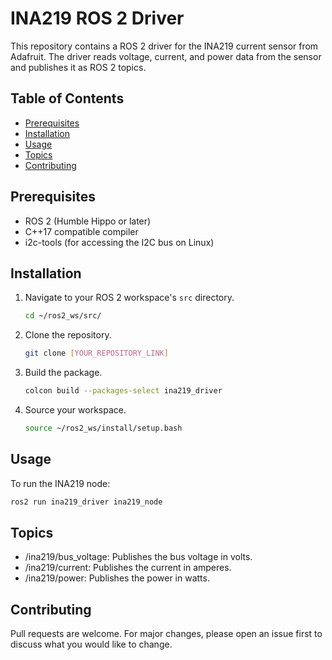 # INA219 ROS 2 Driver

This repository contains a ROS 2 driver for the INA219 current sensor from Adafruit. The driver reads voltage, current, and power data from the sensor and publishes it as ROS 2 topics.

## Table of Contents

- [Prerequisites](#prerequisites)
- [Installation](#installation)
- [Usage](#usage)
- [Topics](#topics)
- [Contributing](#contributing)

## Prerequisites

- ROS 2 (Humble Hippo or later)
- C++17 compatible compiler
- i2c-tools (for accessing the I2C bus on Linux)

## Installation

1. Navigate to your ROS 2 workspace's `src` directory.
    ```bash
    cd ~/ros2_ws/src/
    ```

2. Clone the repository.
    ```bash
    git clone [YOUR_REPOSITORY_LINK]
    ```

3. Build the package.
    ```bash
    colcon build --packages-select ina219_driver
    ```

4. Source your workspace.
    ```bash
    source ~/ros2_ws/install/setup.bash
    ```

## Usage

To run the INA219 node:

```bash
ros2 run ina219_driver ina219_node
```

## Topics
- /ina219/bus_voltage: Publishes the bus voltage in volts.
- /ina219/current: Publishes the current in amperes.
- /ina219/power: Publishes the power in watts.

## Contributing
Pull requests are welcome. For major changes, please open an issue first to discuss what you would like to change. 

